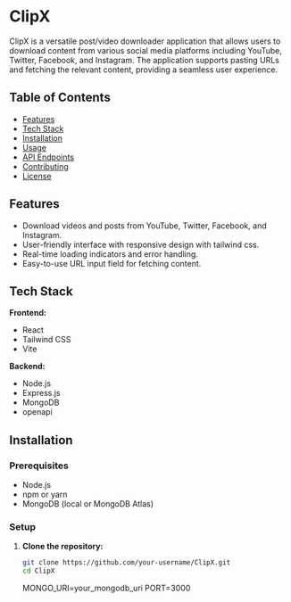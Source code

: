 # ClipX

ClipX is a versatile post/video downloader application that allows users to download content from various social media platforms including YouTube, Twitter, Facebook, and Instagram. The application supports pasting URLs and fetching the relevant content, providing a seamless user experience.

## Table of Contents

- [Features](#features)
- [Tech Stack](#tech-stack)
- [Installation](#installation)
- [Usage](#usage)
- [API Endpoints](#api-endpoints)
- [Contributing](#contributing)
- [License](#license)

## Features

- Download videos and posts from YouTube, Twitter, Facebook, and Instagram.
- User-friendly interface with responsive design with tailwind css.
- Real-time loading indicators and error handling.
- Easy-to-use URL input field for fetching content.

## Tech Stack

**Frontend:**

- React
- Tailwind CSS
- Vite

**Backend:**

- Node.js
- Express.js
- MongoDB
- openapi

## Installation

### Prerequisites

- Node.js
- npm or yarn
- MongoDB (local or MongoDB Atlas)

### Setup

1. **Clone the repository:**
   ```bash
   git clone https://github.com/your-username/ClipX.git
   cd ClipX
   ```
   MONGO_URI=your_mongodb_uri
   PORT=3000
